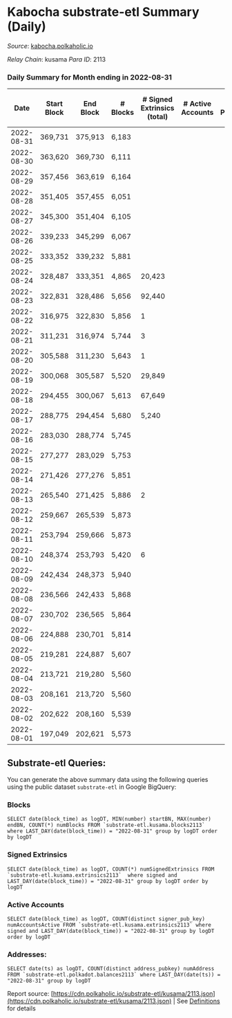 # Kabocha substrate-etl Summary (Daily)

_Source_: [kabocha.polkaholic.io](https://kabocha.polkaholic.io)

*Relay Chain*: kusama
*Para ID*: 2113



### Daily Summary for Month ending in 2022-08-31


| Date | Start Block | End Block | # Blocks | # Signed Extrinsics (total) | # Active Accounts | # Passive | # New | # Addresses with Balances | # Events | # Transfers | # XCM Transfers In | # XCM Transfers Out |
| ---- | ----------- | --------- | -------- | --------------------------- | ----------------- | --------- | ----- | ------------------------- | -------- | ----------- | ------------------ | ------------------- |
| 2022-08-31 | 369,731 | 375,913 | 6,183  |  |  |  |  | 13,290 | 12,387 |   |   |   |
| 2022-08-30 | 363,620 | 369,730 | 6,111  |  |  |  |  | 13,290 | 12,242 |   |   |   |
| 2022-08-29 | 357,456 | 363,619 | 6,164  |  |  |  |  | 13,290 | 12,349 |   |   |   |
| 2022-08-28 | 351,405 | 357,455 | 6,051  |  |  |  |  | 13,290 | 12,122 |   |   |   |
| 2022-08-27 | 345,300 | 351,404 | 6,105  |  |  |  |  | 13,290 | 12,235 |   |   |   |
| 2022-08-26 | 339,233 | 345,299 | 6,067  |  |  |  |  | 13,290 | 12,154 |   |   |   |
| 2022-08-25 | 333,352 | 339,232 | 5,881  |  |  |  |  | 13,290 | 11,781 |   |   |   |
| 2022-08-24 | 328,487 | 333,351 | 4,865  | 20,423 |  |  |  | 13,290 | 134,850 |   |   |   |
| 2022-08-23 | 322,831 | 328,486 | 5,656  | 92,440 |  |  |  | 13,373 | 590,816 |   |   |   |
| 2022-08-22 | 316,975 | 322,830 | 5,856  | 1 |  |  |  | 16,439 | 35,946 |   |   |   |
| 2022-08-21 | 311,231 | 316,974 | 5,744  | 3 |  |  |  | 16,439 | 88,974 |   |   |   |
| 2022-08-20 | 305,588 | 311,230 | 5,643  | 1 |  |  |  | 16,440 | 11,308 |   |   |   |
| 2022-08-19 | 300,068 | 305,587 | 5,520  | 29,849 |  |  |  | 16,440 | 190,510 |   |   |   |
| 2022-08-18 | 294,455 | 300,067 | 5,613  | 67,649 |  |  |  | 16,295 | 447,891 |   |   |   |
| 2022-08-17 | 288,775 | 294,454 | 5,680  | 5,240 |  |  |  | 1,748 | 49,281 |   |   |   |
| 2022-08-16 | 283,030 | 288,774 | 5,745  |  |  |  |  | 8 | 17,254 |   |   |   |
| 2022-08-15 | 277,277 | 283,029 | 5,753  |  |  |  |  | 8 | 17,278 |   |   |   |
| 2022-08-14 | 271,426 | 277,276 | 5,851  |  |  |  |  | 8 | 17,573 |   |   |   |
| 2022-08-13 | 265,540 | 271,425 | 5,886  | 2 |  |  |  | 8 | 17,692 |   |   |   |
| 2022-08-12 | 259,667 | 265,539 | 5,873  |  |  |  |  | 7 | 17,639 |   |   |   |
| 2022-08-11 | 253,794 | 259,666 | 5,873  |  |  |  |  | 7 | 17,639 |   |   |   |
| 2022-08-10 | 248,374 | 253,793 | 5,420  | 6 |  |  |  | 7 | 12,548 |   |   |   |
| 2022-08-09 | 242,434 | 248,373 | 5,940  |  |  |  |  | 7 | 11,899 |   |   |   |
| 2022-08-08 | 236,566 | 242,433 | 5,868  |  |  |  |  | 7 | 11,756 |   |   |   |
| 2022-08-07 | 230,702 | 236,565 | 5,864  |  |  |  |  | 7 | 11,747 |   |   |   |
| 2022-08-06 | 224,888 | 230,701 | 5,814  |  |  |  |  | 7 | 11,648 |   |   |   |
| 2022-08-05 | 219,281 | 224,887 | 5,607  |  |  |  |  | 7 | 11,233 |   |   |   |
| 2022-08-04 | 213,721 | 219,280 | 5,560  |  |  |  |  | 7 | 11,138 |   |   |   |
| 2022-08-03 | 208,161 | 213,720 | 5,560  |  |  |  |  | 7 | 11,139 |   |   |   |
| 2022-08-02 | 202,622 | 208,160 | 5,539  |  |  |  |  | 7 | 11,096 |   |   |   |
| 2022-08-01 | 197,049 | 202,621 | 5,573  |  |  |  |  | 7 | 11,165 |   |   |   |

## Substrate-etl Queries:
You can generate the above summary data using the following queries using the public dataset `substrate-etl` in Google BigQuery:


### Blocks
```
SELECT date(block_time) as logDT, MIN(number) startBN, MAX(number) endBN, COUNT(*) numBlocks FROM `substrate-etl.kusama.blocks2113`  where LAST_DAY(date(block_time)) = "2022-08-31" group by logDT order by logDT
```


### Signed Extrinsics
```
SELECT date(block_time) as logDT, COUNT(*) numSignedExtrinsics FROM `substrate-etl.kusama.extrinsics2113`  where signed and LAST_DAY(date(block_time)) = "2022-08-31" group by logDT order by logDT
```


### Active Accounts
```
SELECT date(block_time) as logDT, COUNT(distinct signer_pub_key) numAccountsActive FROM `substrate-etl.kusama.extrinsics2113` where signed and LAST_DAY(date(block_time)) = "2022-08-31" group by logDT order by logDT
```


### Addresses:
```
SELECT date(ts) as logDT, COUNT(distinct address_pubkey) numAddress FROM `substrate-etl.polkadot.balances2113` where LAST_DAY(date(ts)) = "2022-08-31" group by logDT
```



Report source: [https://cdn.polkaholic.io/substrate-etl/kusama/2113.json](https://cdn.polkaholic.io/substrate-etl/kusama/2113.json) | See [Definitions](/DEFINITIONS.md) for details
